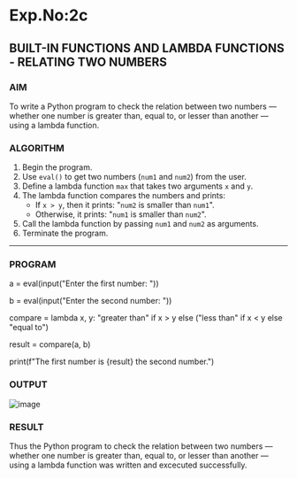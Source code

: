 # Exp.No:2c
## BUILT-IN FUNCTIONS AND LAMBDA FUNCTIONS - RELATING TWO NUMBERS


### AIM  
To write a Python program to check the relation between two numbers — whether one number is greater than, equal to, or lesser than another — using a lambda function.


### ALGORITHM

1. Begin the program.  
2. Use `eval()` to get two numbers (`num1` and `num2`) from the user.  
3. Define a lambda function `max` that takes two arguments `x` and `y`.  
4. The lambda function compares the numbers and prints:
   - If `x > y`, then it prints: "`num2` is smaller than `num1`".
   - Otherwise, it prints: "`num1` is smaller than `num2`".
5. Call the lambda function by passing `num1` and `num2` as arguments.  
6. Terminate the program.

---

### PROGRAM

a = eval(input("Enter the first number: "))

b = eval(input("Enter the second number: "))

compare = lambda x, y: "greater than" if x > y else ("less than" if x < y else "equal to")


result = compare(a, b)


print(f"The first number is {result} the second number.")

### OUTPUT

![image](https://github.com/user-attachments/assets/bcd89cf3-939d-471d-9ce8-81ba4eddecd3)


### RESULT

Thus the Python program to check the relation between two numbers — whether one number is greater than, equal to, or lesser than another — using a lambda function was written and excecuted successfully.
